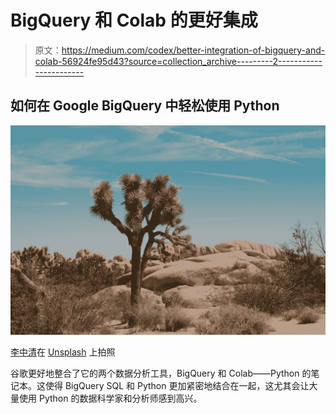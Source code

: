 # BigQuery 和 Colab 的更好集成

> 原文：<https://medium.com/codex/better-integration-of-bigquery-and-colab-56924fe95d43?source=collection_archive---------2----------------------->

## 如何在 Google BigQuery 中轻松使用 Python

![](img/0e2a660461d3eb6edbdbcda2a15e0a45.png)

[李中清](https://unsplash.com/@picsbyjameslee?utm_source=unsplash&utm_medium=referral&utm_content=creditCopyText)在 [Unsplash](https://unsplash.com/s/photos/california?utm_source=unsplash&utm_medium=referral&utm_content=creditCopyText) 上拍照

谷歌更好地整合了它的两个数据分析工具，BigQuery 和 Colab——Python 的笔记本。这使得 BigQuery SQL 和 Python 更加紧密地结合在一起，这尤其会让大量使用 Python 的数据科学家和分析师感到高兴。